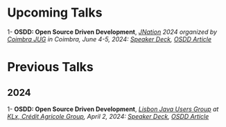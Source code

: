# Upcoming Talks

1- **OSDD: Open Source Driven Development**,  _[JNation](https://jnation.pt/) 2024 organized by [Coimbra JUG](https://www.meetup.com/Coimbra-JUG/) in Coimbra, June 4-5, 2024: [Speaker Deck](https://speakerdeck.com/fanjups/open-source-driven-development-jnation), [OSDD Article](https://blog.osscameroon.com/posts/open-source-driven-development)_

# Previous Talks

## 2024

1- **OSDD: Open Source Driven Development**,  _[Lisbon Java Users Group](https://www.meetup.com/fr-FR/lisbon-jug/events/299711843) at [KLx, Crédit Agricole Group](https://www.klx.pt/), April 2, 2024: [Speaker Deck](https://speakerdeck.com/fanjups/open-source-driven-development), [OSDD Article](https://blog.osscameroon.com/posts/open-source-driven-development)_
